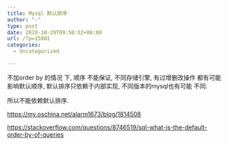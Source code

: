```yaml
---
title: Mysql 默认排序
author: "-"
type: post
date: 2019-10-29T09:50:52+00:00
url: /?p=15081
categories:
  - Uncategorized

---
```

不加order by 的情况 下, 顺序 不能保证, 不同存储引擎, 有过增删改操作 都有可能 影响默认顺序, 默认排序只依赖于内部实现, 不同版本的mysql也有可能 不同.
  
所以不能依赖默认排序.
  
https://my.oschina.net/alarm1673/blog/1814508
  
https://stackoverflow.com/questions/8746519/sql-what-is-the-default-order-by-of-queries